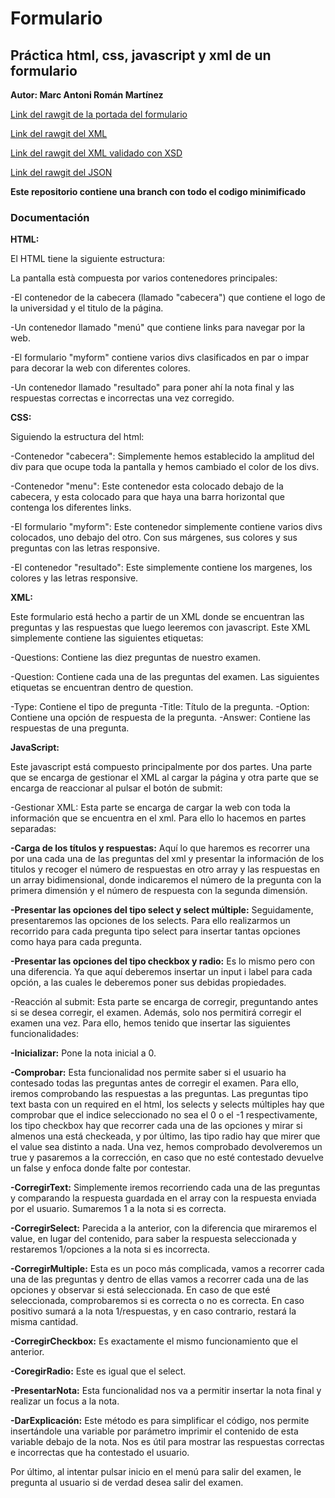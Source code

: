 # Formulario
## Práctica html, css, javascript y xml de un formulario

**Autor: Marc Antoni Román Martínez**

[Link del rawgit de la portada del formulario](https://rawgit.com/Marcroman181/Formulari/master/portada.html)

[Link del rawgit del XML](https://rawgit.com/Marcroman181/Formulari/master/xml/questions.xml)

[Link del rawgit del XML validado con XSD](https://rawgit.com/Marcroman181/Formulari/master/xml/questionsXSD.xml)

[Link del rawgit del JSON](https://rawgit.com/Marcroman181/Formulari/master/json/preguntes.json)

**Este repositorio contiene una branch con todo el codigo minimificado**


### Documentación

**HTML:**

El HTML tiene la siguiente estructura:

La pantalla està compuesta por varios contenedores principales:
  
  -El contenedor de la cabecera (llamado "cabecera") que contiene el logo de la universidad y el titulo de la página.
  
  -Un contenedor llamado "menú" que contiene links para navegar por la web.
  
  -El formulario "myform" contiene varios divs clasificados en par o impar para decorar la web con diferentes colores. 
    
  -Un contenedor llamado "resultado" para poner ahí la nota final y las respuestas correctas e incorrectas una vez corregido.

**CSS:**

Siguiendo la estructura del html:


  -Contenedor "cabecera": Simplemente hemos establecido la amplitud del div para que ocupe toda la pantalla y hemos cambiado el color de los divs.
  
  -Contenedor "menu": Este contenedor esta colocado debajo de la cabecera, y esta colocado para que haya una barra horizontal que contenga los diferentes links.
  
   -El formulario "myform": Este contenedor simplemente contiene varios divs colocados, uno debajo del otro. Con sus márgenes, sus colores y sus preguntas con las letras responsive.
    
  -El contenedor "resultado": Este simplemente contiene los margenes, los colores y las letras responsive.


**XML:**
 
 Este formulario está hecho a partir de un XML donde se encuentran las preguntas y las respuestas que luego leeremos con javascript. Este XML simplemente contiene las siguientes etiquetas:
 
 -Questions: Contiene las diez preguntas de nuestro examen.
 
 -Question: Contiene cada una de las preguntas del examen. Las siguientes etiquetas se encuentran dentro de question.
 
 -Type: Contiene el tipo de pregunta
 -Title: Título de la pregunta.
 -Option: Contiene una opción de respuesta de la pregunta.
 -Answer: Contiene las respuestas de una pregunta.


**JavaScript:**
 
 Este javascript está compuesto principalmente por dos partes. Una parte que se encarga de gestionar el XML al cargar la página y otra parte que se encarga de reaccionar al pulsar el botón de submit:
 
 -Gestionar XML: Esta parte se encarga de cargar la web con toda la información que se encuentra en el xml. Para ello lo hacemos en partes separadas:
 
  **-Carga de los títulos y respuestas:** Aquí lo que haremos es recorrer una por una cada una de las preguntas del xml y presentar la información de los titulos y recoger el número de respuestas en otro array y las respuestas en un array bidimensional, donde indicaremos el número de la pregunta con la primera dimensión y el número de respuesta con la segunda dimensión.
   
  **-Presentar las opciones del tipo select y select múltiple:** Seguidamente, presentaremos las opciones de los selects. Para ello realizarmos un recorrido para cada pregunta tipo select para insertar tantas opciones como haya para cada pregunta. 
  
  **-Presentar las opciones del tipo checkbox y radio:** Es lo mismo pero con una diferencia. Ya que aquí deberemos insertar un input i label para cada opción, a las cuales le deberemos poner sus debidas propiedades.
 
 -Reacción al submit: Esta parte se encarga de corregir, preguntando antes si se desea corregir, el examen. Además, solo nos permitirá corregir el examen una vez. Para ello, hemos tenido que insertar las siguientes funcionalidades:
 
  **-Inicializar:** Pone la nota inicial a 0. 
  
  **-Comprobar:** Esta funcionalidad nos permite saber si el usuario ha contesado todas las preguntas antes de corregir el examen. Para ello, iremos comprobando las respuestas a las preguntas. Las preguntas tipo text basta con un required en el html, los selects y selects múltiples hay que comprobar que el indice seleccionado no sea el 0 o el -1 respectivamente, los tipo checkbox hay que recorrer cada una de las opciones y mirar si almenos una está checkeada, y por último, las tipo radio hay que mirer que el value sea distinto a nada. Una vez, hemos comprobado devolveremos un true y pasaremos a la corrección, en caso que no esté contestado devuelve un false y enfoca donde falte por contestar. 
  
  **-CorregirText:** Simplemente iremos recorriendo cada una de las preguntas y comparando la respuesta guardada en el array con la respuesta enviada por el usuario. Sumaremos 1 a la nota si es correcta. 
  
  **-CorregirSelect:** Parecida a la anterior, con la diferencia que miraremos el value, en lugar del contenido, para saber la respuesta seleccionada y restaremos 1/opciones a la nota si es incorrecta. 
  
  **-CorregirMultiple:** Esta es un poco más complicada, vamos a recorrer cada una de las preguntas y dentro de ellas vamos a recorrer cada una de las opciones y observar si está seleccionada. En caso de que esté seleccionada, comprobaremos si es correcta o no es correcta. En caso positivo sumará a la nota 1/respuestas, y en caso contrario, restará la misma cantidad.
  
  **-CorregirCheckbox:** Es exactamente el mismo funcionamiento que el anterior.

  **-CoregirRadio:** Este es igual que el select.
  
  **-PresentarNota:** Esta funcionalidad nos va a permitir insertar la nota final y realizar un focus a la nota.
  
  **-DarExplicación:** Este método es para simplificar el código, nos permite insertándole una variable por parámetro imprimir el contenido de esta variable debajo de la nota. Nos es útil para mostrar las respuestas correctas e incorrectas que ha contestado el usuario.
  
Por último, al intentar pulsar inicio en el menú para salir del examen, le pregunta al usuario si de verdad desea salir del examen.
